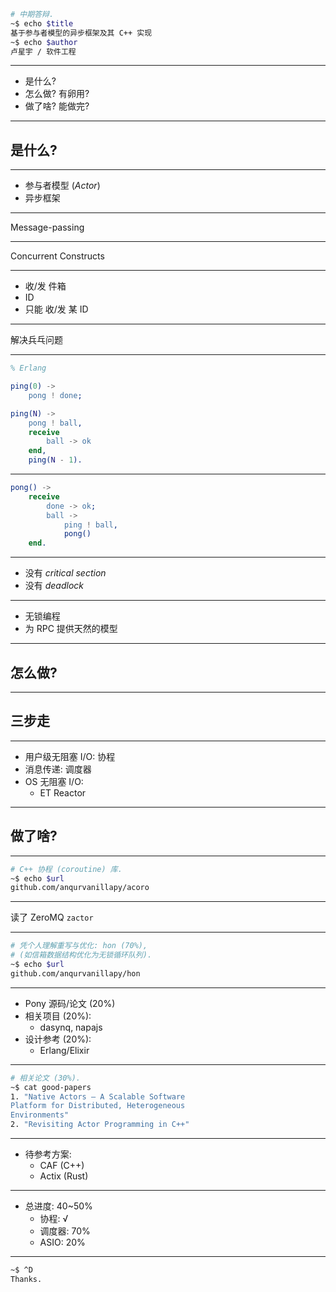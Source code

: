 ```bash
# 中期答辩.
~$ echo $title
基于参与者模型的异步框架及其 C++ 实现
~$ echo $author
卢星宇 / 软件工程
```

---

* 是什么?
* 怎么做?  有卵用?
* 做了啥?  能做完?

---

## 是什么?

---

* 参与者模型 (*Actor*)
* 异步框架

---

Message-passing

---

Concurrent Constructs

---

* 收/发 件箱
* ID
* 只能 收/发 某 ID

---

解决兵乓问题

---

```erlang
% Erlang

ping(0) ->
    pong ! done;

ping(N) ->
    pong ! ball,
    receive
        ball -> ok
    end,
    ping(N - 1).
```

---

```erlang
pong() ->
    receive
        done -> ok;
        ball ->
            ping ! ball,
            pong()
    end.
```

---

* 没有 *critical section*
* 没有 *deadlock*

---

* 无锁编程
* 为 RPC 提供天然的模型

---

## 怎么做?

---

## 三步走

---

- 用户级无阻塞 I/O: 协程
- 消息传递: 调度器
- OS 无阻塞 I/O:
    + ET Reactor

---

## 做了啥?

---

```bash
# C++ 协程 (coroutine) 库.
~$ echo $url
github.com/anqurvanillapy/acoro
```

---

读了 ZeroMQ `zactor`

---

```bash
# 凭个人理解重写与优化: hon (70%),
# (如信箱数据结构优化为无锁循环队列).
~$ echo $url
github.com/anqurvanillapy/hon
```

---

- Pony 源码/论文 (20%)
- 相关项目 (20%):
    + dasynq, napajs
- 设计参考 (20%):
    + Erlang/Elixir
---

```bash
# 相关论文 (30%).
~$ cat good-papers
1. "Native Actors – A Scalable Software
Platform for Distributed, Heterogeneous
Environments"
2. "Revisiting Actor Programming in C++"
```

---

- 待参考方案:
    + CAF (C++)
    + Actix (Rust)

---

- 总进度: 40~50%
    + 协程: √
    + 调度器: 70%
    + ASIO: 20%

---

```bash
~$ ^D
Thanks.
```
